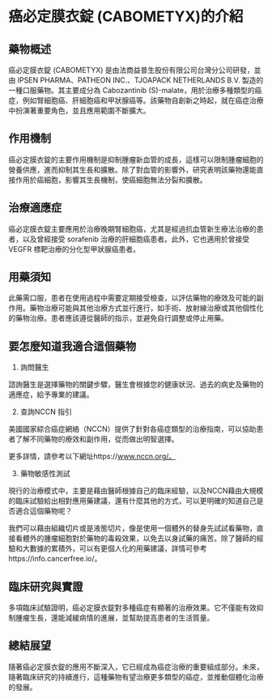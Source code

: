 # 癌必定膜衣錠 (CABOMETYX)的介紹

## 藥物概述

癌必定膜衣錠 (CABOMETYX) 是由法商益普生股份有限公司台灣分公司研發，並由 IPSEN PHARMA、PATHEON INC.、TJOAPACK NETHERLANDS B.V. 製造的一種口服藥物。其主要成分為 Cabozantinib (S)-malate，用於治療多種類型的癌症，例如腎細胞癌、肝細胞癌和甲狀腺癌等。該藥物自創新之時起，就在癌症治療中扮演著重要角色，並且應用範圍不斷擴大。

## 作用機制

癌必定膜衣錠的主要作用機制是抑制腫瘤新血管的成長，這樣可以限制腫瘤細胞的營養供應，進而抑制其生長和擴散。除了對血管的影響外，研究表明該藥物還能直接作用於癌細胞，影響其生長機制，使癌細胞無法分裂和擴散。

## 治療適應症
癌必定膜衣錠主要應用於治療晚期腎細胞癌，尤其是經過抗血管新生療法治療的患者，以及曾經接受 sorafenib 治療的肝細胞癌患者。此外，它也適用於曾接受 VEGFR 標靶治療的分化型甲狀腺癌患者。

## 用藥須知

此藥需口服，患者在使用過程中需要定期接受檢查，以評估藥物的療效及可能的副作用。藥物治療可能與其他治療方式並行進行，如手術、放射線治療或其他個性化的藥物治療。患者應該遵從醫師的指示，並避免自行調整或停止用藥。

## 要怎麼知道我適合這個藥物 

1. 詢問醫生  

諮詢醫生是選擇藥物的關鍵步驟，醫生會根據您的健康狀況、過去的病史及藥物的適應症，給予專業的建議。

2. 查詢NCCN 指引  

美國國家綜合癌症網絡（NCCN）提供了針對各癌症類型的治療指南，可以協助患者了解不同藥物的療效和副作用，從而做出明智選擇。

更多詳情，請參考以下網址https://www.nccn.org/。

3. 藥物敏感性測試  

現行的治療模式中，主要是藉由醫師根據自己的臨床經驗，以及NCCN藉由大規模的臨床試驗給出相對應用藥建議，還有什麼其他的方式，可以更明確的知道自己是否適合這個藥物呢？   

我們可以藉由組織切片或是液態切片，像是使用一個體外的替身先試試看藥物，直接看體外的腫瘤細胞對於藥物的毒殺效果，以免去以身試藥的痛苦。除了醫師的經驗和大數據的累積外，可以有更個人化的用藥建議，詳情可參考https://info.cancerfree.io/。

## 臨床研究與實證

多項臨床試驗證明，癌必定膜衣錠對多種癌症有顯著的治療效果。它不僅能有效抑制腫瘤生長，還能減緩病情的進展，並幫助提高患者的生活質量。

## 總結展望

隨著癌必定膜衣錠的應用不斷深入，它已經成為癌症治療的重要組成部分。未來，隨著臨床研究的持續進行，這種藥物有望治療更多類型的癌症，並推動個體化治療的發展。
